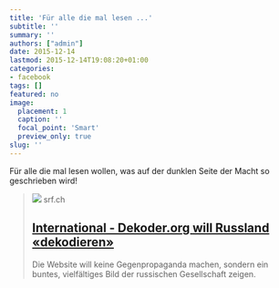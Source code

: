 ```yaml
---
title: 'Für alle die mal lesen ...'
subtitle: ''
summary: ''
authors: ["admin"]
date: 2015-12-14
lastmod: 2015-12-14T19:08:20+01:00
categories:
- facebook
tags: []
featured: no
image:
  placement: 1
  caption: ''
  focal_point: 'Smart'
  preview_only: true
slug: ''
---
```

Für alle die mal lesen wollen, was auf der dunklen Seite der Macht so geschrieben wird!
> [![](https://www.srf.ch/extension/srf_shared/design/standard/images/logos/SRF.png)](http://www.srf.ch/news/international/dekoder-org-will-russland-dekodieren)
> srf.ch
> ## [International - Dekoder.org will Russland «dekodieren»](http://www.srf.ch/news/international/dekoder-org-will-russland-dekodieren)
>
>Die Website will keine Gegenpropaganda machen, sondern ein buntes, vielfältiges Bild der russischen Gesellschaft zeigen.

